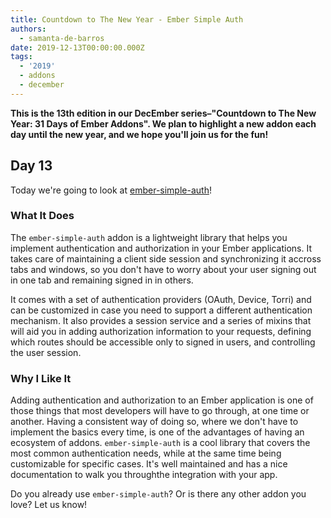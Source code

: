 ```yaml
---
title: Countdown to The New Year - Ember Simple Auth
authors:
  - samanta-de-barros
date: 2019-12-13T00:00:00.000Z
tags:
  - '2019'
  - addons
  - december
---
```



**This is the 13th edition in our DecEmber series–"Countdown to The New Year: 31 Days of Ember Addons". We plan to highlight a new addon each day until the new year, and we hope you'll join us for the fun!**

## Day 13

Today we're going to look at [ember-simple-auth](https://emberobserver.com/addons/ember-simple-auth)!

<!-- READMORE -->

### What It Does

The `ember-simple-auth` addon is a lightweight library that helps you implement authentication and authorization in your Ember applications. It takes care of maintaining a client side session and synchronizing it accross tabs and windows, so you don't have to worry about your user signing out in one tab and remaining signed in in others.

It comes with a set of authentication providers (OAuth, Device, Torri) and can be customized in case you need to support a different authentication mechanism. It also provides a session service and a series of mixins that will aid you in adding authorization information to your requests, defining which routes should be accessible only to signed in users, and controlling the user session.

### Why I Like It

Adding authentication and authorization to an Ember application is one of those things that most developers will have to go through, at one time or another. Having a consistent way of doing so, where we don't have to implement the basics every time, is one of the advantages of having an ecosystem of addons. `ember-simple-auth` is a cool library that covers the most common authentication needs, while at the same time being customizable for specific cases. It's well maintained and has a nice documentation to walk you throughthe integration with your app.

Do you already use `ember-simple-auth`? Or is there any other addon you love? Let us know!
